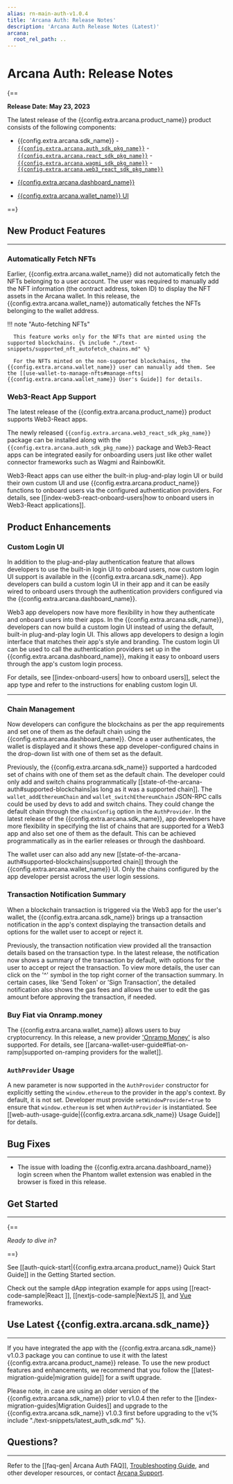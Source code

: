 ```yaml
---
alias: rn-main-auth-v1.0.4
title: 'Arcana Auth: Release Notes'
description: 'Arcana Auth Release Notes (Latest)'
arcana:
  root_rel_path: ..
---
```


# Arcana Auth: Release Notes

{==

**Release Date: May 23, 2023**  

The latest release of the {{config.extra.arcana.product_name}} product consists of the following components:

* {{config.extra.arcana.sdk_name}}
      - [`{{config.extra.arcana.auth_sdk_pkg_name}}`](https://www.npmjs.com/package/@arcana/auth) 
      - [`{{config.extra.arcana.react_sdk_pkg_name}}`](https://www.npmjs.com/package/@arcana/auth-react)
      - [`{{config.extra.arcana.wagmi_sdk_pkg_name}}`](https://www.npmjs.com/package/@arcana/auth-wagmi) 
      - [`{{config.extra.arcana.web3_react_sdk_pkg_name}}`](https://www.npmjs.com/package/@arcana/auth-web3-react)
      
* [{{config.extra.arcana.dashboard_name}}](https://dashboard.arcana.network/)

* [{{config.extra.arcana.wallet_name}} UI](https://github.com/arcana-network/wallet-ui)

==}

## New Product Features

---

### Automatically Fetch NFTs

Earlier, {{config.extra.arcana.wallet_name}} did not automatically fetch the NFTs belonging to a user account. The user was required to manually add the NFT information (the contract address, token ID) to display the NFT assets in the Arcana wallet.  In this release, the {{config.extra.arcana.wallet_name}} automatically fetches the NFTs belonging to the wallet address.

!!! note "Auto-fetching NFTs"

      This feature works only for the NFTs that are minted using the supported blockchains. {% include "./text-snippets/supported_nft_autofetch_chains.md" %}
      
      For the NFTs minted on the non-supported blockchains, the {{config.extra.arcana.wallet_name}} user can manually add them. See the [[use-wallet-to-manage-nfts#manage-nfts|{{config.extra.arcana.wallet_name}} User's Guide]] for details.

### Web3-React App Support

The latest release of the {{config.extra.arcana.product_name}} product supports Web3-React apps. 

The newly released `{{config.extra.arcana.web3_react_sdk_pkg_name}}` package can be installed along with the `{{config.extra.arcana.auth_sdk_pkg_name}}` package and Web3-React apps can be integrated easily for onboarding users just like other wallet connector frameworks such as Wagmi and RainbowKit.

Web3-React apps can use either the built-in plug-and-play login UI or build their own custom UI and use {{config.extra.arcana.product_name}} functions to onboard users via the configured authentication providers. For details, see [[index-web3-react-onboard-users|how to onboard users in Web3-React applications]].

## Product Enhancements

### Custom Login UI

In addition to the plug-and-play authentication feature that allows developers to use the built-in login UI to onboard users, now custom login UI support is available in the {{config.extra.arcana.sdk_name}}. App developers can build a custom login UI in their app and it can be easily wired to onboard users through the authentication providers configured via the {{config.extra.arcana.dashboard_name}}. 

Web3 app developers now have more flexibility in how they authenticate and onboard users into their apps. In the {{config.extra.arcana.sdk_name}}, developers can now build a custom login UI instead of using the default, built-in plug-and-play login UI. This allows app developers to design a login interface that matches their app's style and branding. The custom login UI can be used to call the authentication providers set up in the {{config.extra.arcana.dashboard_name}}, making it easy to onboard users through the app's custom login process. 

For details, see [[index-onboard-users| how to onboard users]], select the app type and refer to the instructions for enabling custom login UI.

---

### Chain Management

Now developers can configure the blockchains as per the app requirements and set one of them as the default chain using the {{config.extra.arcana.dashboard_name}}. Once a user authenticates, the wallet is displayed and it shows these app developer-configured chains in the drop-down list with one of them set as the default. 

Previously, the {{config.extra.arcana.sdk_name}} supported a hardcoded set of chains with one of them set as the default chain. The developer could only add and switch chains programmatically [[state-of-the-arcana-auth#supported-blockchains|as long as it was a supported chain]]. The `wallet_addEthereumChain` and `wallet_switchEthereumChain` JSON-RPC calls could be used by devs to add and switch chains. They could  change the default chain through the `chainConfig` option in the `AuthProvider`. In the latest release of the {{config.extra.arcana.sdk_name}}, app developers have more flexibility in specifying the list of chains that are supported for a Web3 app and also set one of them as the default. This can be achieved programmatically as in the earlier releases or through the dashboard. 

The wallet user can also add any new [[state-of-the-arcana-auth#supported-blockchains|supported chain]] through the {{config.extra.arcana.wallet_name}} UI. Only the chains configured by the app developer persist across the user login sessions.

### Transaction Notification Summary

When a blockchain transaction is triggered via the Web3 app for the user's wallet, the {{config.extra.arcana.sdk_name}} brings up a transaction notification in the app's context displaying the transaction details and options for the wallet user to accept or reject it. 

Previously, the transaction notification view provided all the transaction details based on the transaction type. In the latest release, the notification now shows a summary of the transaction by default, with options for the user to accept or reject the transaction. To view more details, the user can click on the '^' symbol in the top right corner of the transaction summary. In certain cases, like 'Send Token' or 'Sign Transaction', the detailed notification also shows the gas fees and allows the user to edit the gas amount before approving the transaction, if needed.

### Buy Fiat via Onramp.money

The {{config.extra.arcana.wallet_name}} allows users to buy cryptocurrency. In this release, a new provider ['Onramp Money'](https://onramp.money/) is also supported. For details, see [[arcana-wallet-user-guide#fiat-on-ramp|supported on-ramping providers for the wallet]].

### `AuthProvider` Usage

A new parameter is now supported in the `AuthProvider` constructor for explicitly setting the `window.ethereum` to the provider in the app's context. By default, it is not set. Developer must provide `setWindowProvider=true` to ensure that `window.ethereum` is set when `AuthProvider` is instantiated.  See [[web-auth-usage-guide|{{config.extra.arcana.sdk_name}} Usage Guide]] for details.

## Bug Fixes

---

* The issue with loading the {{config.extra.arcana.dashboard_name}} login screen when the Phantom wallet extension was enabled in the browser is fixed in this release. 


## Get Started

---

{==

*Ready to dive in?* 

==}

See [[auth-quick-start|{{config.extra.arcana.product_name}} Quick Start Guide]] in the Getting Started section. 

Check out the sample dApp integration example for apps using [[react-code-sample|React ]], [[nextjs-code-sample|NextJS ]], and [Vue](https://github.com/arcana-network/basic-storage-wallet-integration) frameworks.


## Use Latest {{config.extra.arcana.sdk_name}} 

---

If you have integrated the app with the {{config.extra.arcana.sdk_name}} v1.0.3 package you can continue to use it with the latest {{config.extra.arcana.product_name}} release. To use the new product features and enhancements, we recommend that you follow the [[latest-migration-guide|migration guide]] for a swift upgrade.

Please note, in case are using an older version of the {{config.extra.arcana.sdk_name}} prior to v1.0.4 then refer to the [[index-migration-guides|Migration Guides]] and upgrade to the {{config.extra.arcana.sdk_name}} v1.0.3 first before upgrading to the v{% include "./text-snippets/latest_auth_sdk.md" %}.

## Questions? 

---

Refer to the [[faq-gen| Arcana Auth FAQ]], [Troubleshooting Guide]({{page.meta.arcana.root_rel_path}}/troubleshooting.md), and other developer resources, or contact [Arcana Support]({{page.meta.arcana.root_rel_path}}/support.md).

